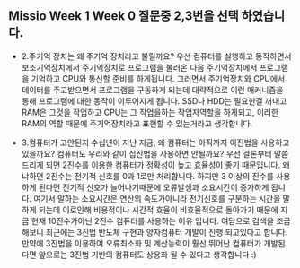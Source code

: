 
## Missio  Week 1 Week 0 질문중 2,3번을 선택 하였습니다.

- 2.주기억 장치는 왜 주기억 장치라고 불릴까요? 우선 컴퓨터를 실행하고 동작하면서 보조기억장치에서 주기억장치로 프로그램을 불러온 다음 주기억장치에서 프로그램을 기억하고 CPU와 통신할 준비를 하게됩니다.
그러면서 주기억장치와 CPU에서 데이터를 주고받으면서 프로그램을 구동하게 되는데 대략적으로 이런 매커니즘을 통해 프로그램에 대한 동작이 이루어지게 됩니다.
SSD나 HDD는 필요한걸 꺼내고 RAM은 그것을 작업하고 CPU는 그 작업을하는 작업자역할을 하게되고, 이러한 RAM의 역할 때문에 주기억장치라고 표현할 수 있는거라고 생각합니다.

- 3.컴퓨터가 고안된지 수십년이 지난 지금, 왜 컴퓨터는 아직까지 이진법을 사용하고 있을까요? 컴퓨터도 우리와 같이 십진법을 사용하면 안될까요? 우선 결론부터 말씀 드리게 되면 2진수를 이용한 컴퓨터가 정확성이 높고 효율성이 좋기 때문입니다. 왜냐하면 2진수는 전기적 신호를 0과 1로만 처리합니다. 하지만 3 이상의 진수를 사용하게 된다면 전기적 신호가 늘어나기때문에 오류발생과 소요시간이 증가하게 됩니다. 여기서 말하는 소요시간은 연산의 속도가아니라 전기신호를 구분하는 시간을 말하게 되는데 이로인해 비용적이나 시간적 효율이 비효율적으로 돌아가기 때문에 지금 현재 10진수가아닌 2진수 컴퓨터를 사용하는 이유 입니다. 여담으로 검색을 조금 해보니 최근에는 3진법 반도체 구현과 양자컴퓨터 개발이 진행 되고있다고 합니다. 만약에 3진법을 이용하여 오류최소화 및 계산능력이 훨신 뛰어난 컴퓨터가 개발된다면 앞으로는 3진법 기반의 컴퓨터도 상용화 될 수 있다고 생각합니다 :)
